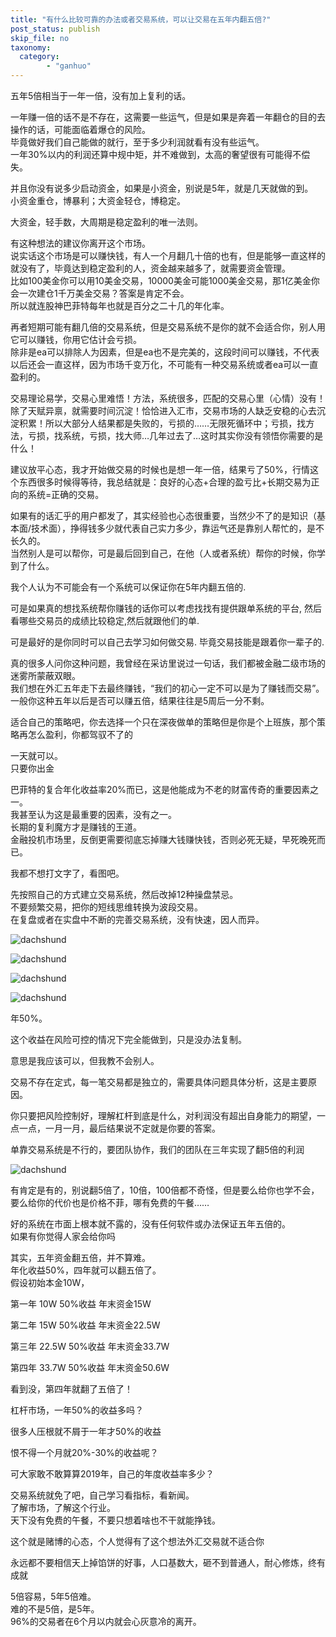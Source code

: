 ```yaml
---
title: "有什么比较可靠的办法或者交易系统，可以让交易在五年内翻五倍?"
post_status: publish
skip_file: no
taxonomy:
  category:
        - "ganhuo"
---
```


五年5倍相当于一年一倍，没有加上复利的话。

一年赚一倍的话不是不存在，这需要一些运气，但是如果是奔着一年翻仓的目的去操作的话，可能面临着爆仓的风险。  
毕竟做好我们自己能做的就行，至于多少利润就看有没有些运气。  
一年30%以内的利润还算中规中矩，并不难做到，太高的奢望很有可能得不偿失。

并且你没有说多少启动资金，如果是小资金，别说是5年，就是几天就做的到。  
小资金重仓，博暴利；大资金轻仓，博稳定。

大资金，轻手数，大周期是稳定盈利的唯一法则。

有这种想法的建议你离开这个市场。  
说实话这个市场是可以赚快钱，有人一个月翻几十倍的也有，但是能够一直这样的就没有了，毕竟达到稳定盈利的人，资金越来越多了，就需要资金管理。  
比如100美金你可以用10美金交易，10000美金可能1000美金交易，那1亿美金你会一次建仓1千万美金交易？答案是肯定不会。  
所以就连股神巴菲特每年也就是百分之二十几的年化率。

再者短期可能有翻几倍的交易系统，但是交易系统不是你的就不会适合你，别人用它可以赚钱，你用它估计会亏损。  
除非是ea可以排除人为因素，但是ea也不是完美的，这段时间可以赚钱，不代表以后还会一直这样，因为市场千变万化，不可能有一种交易系统或者ea可以一直盈利的。

交易理论易学，交易心里难悟！方法，系统很多，匹配的交易心里（心情）没有！除了天赋异禀，就需要时间沉淀！恰恰进入汇市，交易市场的人缺乏安稳的心去沉淀积累！所以大部分人结果都是失败的，亏损的……无限死循环中；亏损，找方法，亏损，找系统，亏损，找大师…几年过去了…这时其实你没有领悟你需要的是什么！

建议放平心态，我才开始做交易的时候也是想一年一倍，结果亏了50%，行情这个东西很多时候得等待，我总结就是：良好的心态+合理的盈亏比+长期交易为正向的系统=正确的交易。

如果有的话汇乎的用户都发了，其实经验也心态很重要，当然少不了的是知识（基本面/技术面），挣得钱多少就代表自己实力多少，靠运气还是靠别人帮忙的，是不长久的。  
当然别人是可以帮你，可是最后回到自己，在他（人或者系统）帮你的时候，你学到了什么。

我个人认为不可能会有一个系统可以保证你在5年内翻五倍的. 

可是如果真的想找系统帮你赚钱的话你可以考虑找找有提供跟单系统​的平台, 然后看哪些交易员的成绩比较稳定,然后就跟他们的单. 

可是最好的是你同时可以自己去学习如何做交易. 毕竟交易技能是跟着你一辈子的.​

真的很多人问你这种问题，我曾经在采访里说过一句话，我们都被金融二级市场的迷雾所蒙蔽双眼。  
我们想在外汇五年走下去最终赚钱，“我们的初心一定不可以是为了赚钱而交易”。  
一般你这种五年以后是否可以赚五倍，结果往往是5周后一分不剩。

适合自己的策略吧，你去选择一个只在深夜做单的策略但是你是个上班族，那个策略再怎么盈利，你都驾驭不了的

一天就可以。  
只要你出金

巴菲特的复合年化收益率20%而已，这是他能成为不老的财富传奇的重要因素之一。  
我甚至认为这是最重要的因素，没有之一。  
长期的复利魔方才是赚钱的王道。  
金融投机市场里，反倒更需要彻底忘掉赚大钱赚快钱，否则必死无疑，早死晚死而已。

我都不想打文字了，看图吧。

先按照自己的方式建立交易系统，然后改掉12种操盘禁忌。  
不要频繁交易，把你的短线思维转换为波段交易。  
在复盘或者在实盘中不断的完善交易系统，没有快速，因人而异。

![dachshund](https://cdn.fendou.la/funstoutiao/2020/11/174224177.jpg)

![dachshund](https://cdn.fendou.la/funstoutiao/2020/11/174223427.jpg)

![dachshund](https://cdn.fendou.la/funstoutiao/2020/11/174224458.jpg)

![dachshund](https://cdn.fendou.la/funstoutiao/2020/11/174257786.jpg)

年50%。

这个收益在风险可控的情况下完全能做到，只是没办法复制。

意思是我应该可以，但我教不会别人。

交易不存在定式，每一笔交易都是独立的，需要具体问题具体分析，这是主要原因。

你只要把风险控制好，理解杠杆到底是什么，对利润没有超出自身能力的期望，一点一点，一月一月，最后结果说不定就是你要的答案。

单靠交易系统是不行的，要团队协作，我们的团队在三年实现了翻5倍的利润

![dachshund](https://cdn.fendou.la/funstoutiao/2020/11/142058739.jpg)

有肯定是有的，别说翻5倍了，10倍，100倍都不奇怪，但是要么给你也学不会，要么给你的代价也是价格不菲，哪有免费的午餐……

好的系统在市面上根本就不露的，没有任何软件或办法保证五年五倍的。  
如果有你觉得人家会给你吗

其实，五年资金翻五倍，并不算难。  
年化收益50%，四年就可以翻五倍了。  
假设初始本金10W，

第一年 10W 50%收益 年末资金15W

第二年 15W 50%收益 年末资金22.5W

第三年 22.5W 50%收益 年末资金33.7W

第四年 33.7W 50%收益 年末资金50.6W

看到没，第四年就翻了五倍了！

杠杆市场，一年50%的收益多吗？

很多人压根就不屑于一年才50%的收益

恨不得一个月就20%-30%的收益呢？

可大家敢不敢算算2019年，自己的年度收益率多少？

交易系统就免了吧，自己学习看指标，看新闻。  
了解市场，了解这个行业。  
天下没有免费的午餐，不要只想着啥也不干就能挣钱。

这个就是赌博的心态，个人觉得有了这个想法外汇交易就不适合你

永远都不要相信天上掉馅饼的好事，人口基数大，砸不到普通人，耐心修炼，终有成就

5倍容易，5年5倍难。  
难的不是5倍，是5年。  
96%的交易者在6个月以内就会心灰意冷的离开。
